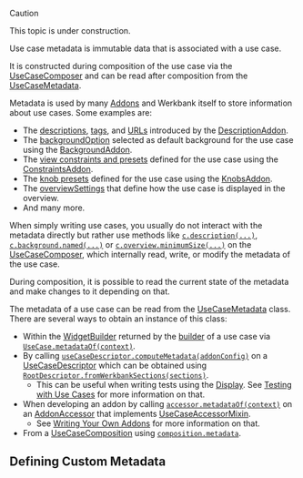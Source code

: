 > [!CAUTION]
> This topic is under construction.

Use case metadata is immutable data that is associated with a use case.

It is constructed during composition of the use case via the
[UseCaseComposer](../werkbank/UseCaseComposer-class.html) and can be read
after composition from the [UseCaseMetadata](../werkbank/UseCaseMetadata-class.html).

Metadata is used by many [Addons](../werkbank/Addon-class.html) and Werkbank itself to
store information about use cases.
Some examples are:
- The [descriptions](../werkbank/DescriptionMetadataExtension/descriptions.html),
  [tags](../werkbank/TagsMetadataExtension/tags.html),
  and [URLs](../werkbank/UrlsMetadataExtension/urls.html) 
  introduced by the [DescriptionAddon](../werkbank/DescriptionAddon-class.html).
- The [backgroundOption](../werkbank/BackgroundMetadataExtension/backgroundOption.html)
  selected as default background for the use case using the
  [BackgroundAddon](../werkbank/BackgroundAddon-class.html).
- The [view constraints and presets](../werkbank/ViewConstraintsMetadataExtension.html)
  defined for the use case using the
  [ConstraintsAddon](../werkbank/ConstraintsAddon-class.html).
- The [knob presets](../werkbank/KnobPresetsMetadataExtension.html) 
  defined for the use case using the
  [KnobsAddon](../werkbank/KnobsAddon-class.html).
- The [overviewSettings](../werkbank/OverviewSettingsMetadataExtension/overviewSettings.html)
  that define how the use case is displayed in the overview.
- And many more.

When simply writing use cases, you usually do not interact with the metadata directly but
rather use methods like
[`c.description(...)`](../werkbank/DescriptionComposerExtension/description.html),
[`c.background.named(...)`](../werkbank/BackgroundComposer/named.html) or
[`c.overview.minimumSize(...)`](../werkbank/OverviewComposer/minimumSize.html) on the
[UseCaseComposer](../werkbank/UseCaseComposer-class.html), which internally
read, write, or modify the metadata of the use case.

During composition, it is possible to read the current state of the metadata
and make changes to it depending on that.

The metadata of a use case can be read from the
[UseCaseMetadata](../werkbank/UseCaseMetadata-class.html) class.
There are several ways to obtain an instance of this class:
- Within the [WidgetBuilder](https://api.flutter.dev/flutter/widgets/WidgetBuilder.html)
  returned by the [builder](../werkbank/WerkbankUseCase/builder.html) of a
  use case via [`UseCase.metadataOf(context)`](../werkbank/UseCase/metaDataOf.html).
- By calling [`useCaseDescriptor.computeMetadata(addonConfig)`](../werkbank/UseCaseDescriptor/computeMetadata.html)
  on a [UseCaseDescriptor](../werkbank/UseCaseDescriptor-class.html) which can be obtained
  using [`RootDescriptor.fromWerkbankSections(sections)`](../werkbank/RootDescriptor/RootDescriptor.fromWerkbankSections.html).
  - This can be useful when writing tests using the [Display](Display-topic.html).
    See [Testing with Use Cases](Testing%20with%20Use%20Cases-topic.html) for more information on that.
- When developing an addon by calling [`accessor.metadataOf(context)`](../werkbank/UseCaseAccessorMixin/metadataOf.html)
  on an [AddonAccessor](../werkbank/AddonAccessor-class.html) that implements
  [UseCaseAccessorMixin](../werkbank/UseCaseAccessorMixin-class.html).
  - See [Writing Your Own Addons](Writing%20Your%20Own%20Addons-topic.html) for more information on that.
- From a [UseCaseComposition](../werkbank/UseCaseComposition-class.html) using
  [`composition.metadata`](../werkbank/UseCaseComposition/metadata.html).

## Defining Custom Metadata

